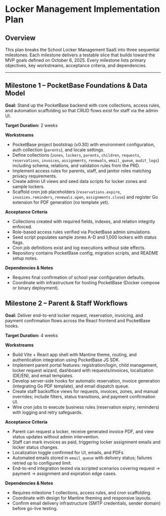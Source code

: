 # Locker Management Implementation Plan

## Overview
This plan breaks the School Locker Management SaaS into three sequential milestones. Each milestone delivers a testable slice that builds toward the MVP goals defined on October 6, 2025. Every milestone lists primary objectives, key workstreams, acceptance criteria, and dependencies.

---

## Milestone 1 – PocketBase Foundations & Data Model
**Goal:** Stand up the PocketBase backend with core collections, access rules, and automation scaffolding so that CRUD flows exist for staff via the admin UI.

**Target Duration:** 2 weeks

**Workstreams**
- PocketBase project bootstrap (v0.30) with environment configuration, auth collection (`parents`), and locale settings.
- Define collections (`zones`, `lockers`, `parents`, `children`, `requests`, `reservations`, `invoices`, `assignments`, `renewals`, `email_queue`, `audit_logs`) including schema, relations, and validation rules from the PRD.
- Implement access rules for parents, staff, and janitor roles matching privacy requirements.
- Create admin UI views and seed data scripts for locker zones and sample lockers.
- Scaffold cron job placeholders (`reservations.expire`, `invoices.reminders`, `renewals.open`, `assignments.close`) and register Go extension for PDF generation (no template yet).

**Acceptance Criteria**
- Collections created with required fields, indexes, and relation integrity enforced.
- Role-based access rules verified via PocketBase admin simulations.
- Seed script populates sample zones A–D and 1,000 lockers with status flags.
- Cron job definitions exist and log executions without side effects.
- Repository contains PocketBase config, migration scripts, and README setup notes.

**Dependencies & Notes**
- Requires final confirmation of school year configuration defaults.
- Coordinate with infrastructure for hosting PocketBase (Docker compose or binary deployment).

## Milestone 2 – Parent & Staff Workflows
**Goal:** Deliver end-to-end locker request, reservation, invoicing, and payment confirmation flows across the React frontend and PocketBase hooks.

**Target Duration:** 4 weeks

**Workstreams**
- Build Vite + React app shell with Mantine theme, routing, and authentication integration using PocketBase JS SDK.
- Implement parent portal features: registration/login, child management, locker request wizard, dashboard with requests/invoices, localization (DE/EN), and email templates.
- Develop server-side hooks for automatic reservation, invoice generation (integrating Go PDF template), and email dispatch queue.
- Create staff backoffice views for requests, invoices, zones, and manual overrides; include filters, status transitions, and payment confirmation UI.
- Wire cron jobs to execute business rules (reservation expiry, reminders) with logging and retry safeguards.

**Acceptance Criteria**
- Parent can request a locker, receive generated invoice PDF, and view status updates without admin intervention.
- Staff can mark invoices as paid, triggering locker assignment emails and locker status changes.
- Localization toggle confirmed for UI, emails, and PDFs.
- Automated emails stored in `email_queue` with delivery status; failures retried up to configured limit.
- End-to-end integration tested via scripted scenarios covering request → payment → assignment and expiration edge cases.

**Dependencies & Notes**
- Requires milestone 1 collections, access rules, and cron scaffolding.
- Coordinate with design for Mantine theming and responsive layouts.
- Confirm email delivery infrastructure (SMTP credentials, sender domain) before go-live testing.
